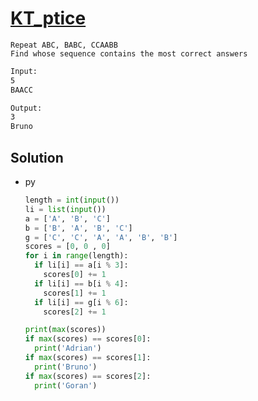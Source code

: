 # [KT_ptice](https://open.kattis.com/problems/ptice)

```en
Repeat ABC, BABC, CCAABB
Find whose sequence contains the most correct answers
```

```txt
Input:
5
BAACC

Output:
3
Bruno
```

## Solution

* py

  ```py
  length = int(input())
  li = list(input())
  a = ['A', 'B', 'C']
  b = ['B', 'A', 'B', 'C']
  g = ['C', 'C', 'A', 'A', 'B', 'B']
  scores = [0, 0 , 0]
  for i in range(length):
    if li[i] == a[i % 3]:
      scores[0] += 1
    if li[i] == b[i % 4]:
      scores[1] += 1
    if li[i] == g[i % 6]:
      scores[2] += 1

  print(max(scores))
  if max(scores) == scores[0]:
    print('Adrian')
  if max(scores) == scores[1]:
    print('Bruno')
  if max(scores) == scores[2]:
    print('Goran')
  ```
